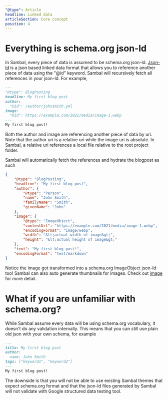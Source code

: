 ```yaml
---
"@type": Article
headline: Linked data
articleSection: Core concept
position: 4
---
```


# Everything is schema.org json-ld

In Sambal, every piece of data is assumed to be schema.org json-ld.  [Json-ld](https://json-ld.org/) is a json based linked data format that allows you to reference another piece of data using the "@id" keyword.  Sambal will recursively fetch all references in your json-ld.  For example,

```markdown
---
"@type": BlogPosting
headline: My first blog post
author:
  "@id": /author/johnsmith.yml
image:
  "@id": https://example.com/2021/media/image-1.webp
---
My first blog post!
```

Both the author and image are referencing another piece of data by uri.  Note that the author uri is a relative uri while the image uri is absolute.  In Sambal, a relative uri references a local file relative to the root project folder.

Sambal will automatically fetch the references and hydrate the blogpost as such

```json
{
    "@type": "BlogPosting",
    "headline": "My first blog post",
    "author": {
        "@type": "Person",
        "name": "John Smith",
        "familyName": "Smith",
        "givenName": "John"
    },
    "image": {
        "@type": "ImageObject",
        "contentUrl": "https://example.com/2021/media/image-1.webp",
        "encodingFormat": "image/webp",
        "width": "&lt;actual width of image&gt;",
        "height": "&lt;actual height of image&gt;"
    },
    "text": "My first blog post!",
    "encodingFormat": "text/markdown"
}
```

Notice the image got transformed into a schema.org ImageObject json-ld too!  Sambal can also auto generate thumbnails for images. Check out [image](/docs/core/image) for more detail.

# What if you are unfamiliar with schema.org?

While Sambal assume every data will be using schema.org vocabulary, it doesn't do any validation internally.  This means that you can still use plain old json with your own schema, for example

```markdown
---
title: My first blog post
author:
  name: John Smith
tags: ["keyword1", "keyword2"]
---
My first blog post!
```

The downside is that you will not be able to use existing Sambal themes that expect schema.org format and that the json-ld files generated by Sambal will not validate with Google structured data testing tool.
